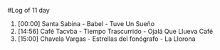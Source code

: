 #Log of 11 day

1. [00:00] Santa Sabina - Babel - Tuve Un Sueño
1. [14:56] Café Tacvba - Tiempo Trascurrido - Ojalá Que Llueva Café
1. [15:00] Chavela Vargas - Estrellas del fonógrafo - La Llorona
